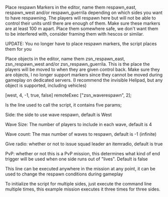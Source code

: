 Place respawn Markers in the editor, name them respawn_east, respawn_west and/or respawn_guerrila depending on which sides you want to have respawning.
The players will respawn here but will not be able to control their units until there are enough of them. Make sure these markers are at least 100 m apart.
Place them somewhere safe, we don't want them to be interfered with, consider framing them with hescos or similar.

UPDATE: You no longer have to place respawn markers, the script places them for you

Place objects in the editor, name them zsn_respawn_east, zsn_respawn_west and/or zsn_respawn_guerrila.
This is the place the players will be moved to when they are given control back. Make sure they are objects,
I no longer support markers since they cannot be moved during gameplay on dedicated servers. (I recommend the invisible Helipad, but any object is supported, including vehicles)

[west, 4, -1, true, false] remoteExec ["zsn_waverespawn", 2];

Is the line used to call the script, it contains five params;

Side: the side to use wave respawn, default is West

Wave Size: The number of players to include in each wave, default is 4

Wave count: The max number of waves to respawn, default is -1 (infinite)

Give radio: whether or not to issue squad leader an itemradio, default is true

PvP: whether or not this is a PvP mission, this determines what kind of end trigger will be used when one side runs out of "lives". Default is false

This line can be executed anywhere in the mission at any point, it can be used to change the respawn conditions during gameplay

To initialize the script for multiple sides, just execute the command line multiple times, this example mission executes it three times for three sides.

